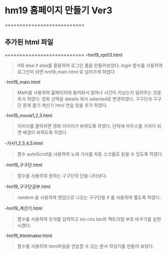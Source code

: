 # hm19 홈페이지 만들기 Ver3
===========================
## 추가된 html 파일
===========================
-hm19_rpt03.html
  >if와 else if else를 활용하여 로그인 폼을 만들어보았다.
  >login 함수를 사용하여 로그인이 되면 hm19_main.html 로 넘어가게 하였다.
  
-hm19_main.html
  >Math를 사용하여 홈페이지에 들어와서 얼마나 시간이 지났는지 알려주는 것을 추가 하였다.
  >영화 선택을 details 에서 selected로 변경하였다.
  >구구단과 구구단 문제 풀기 계산기 html 연습 창을 추가 하였다.
  
-hm19_movie1,2,3.html
  >이미지를 클릭하면 영화 이미지가 바뀌도록 하였다.
  >단락에 마우스를 가져다 되면 배경이 바뀌도록 하였다
  
-가사1,2,3,4,5.html
  >함수 autoScroll을 사용하여 노래 가사를 자동 스크롤로 읽을 수 있도록 하였다.
  
-hm19_구구단.html
  >함수를 사용하여 원하는 구구단의 단을 나타낸다.
  
-hm19_구구단공부.html
  >random 을 사용하여 랜덤으로 나오는 구구단을 if 를 사용하여 풀도록 하였다.
  
-hm19_계산기.html
  >함수를 사용하여 숫자를 입력하고 sin cos tan와 팩토리얼 부호 바꾸기를 실현 시켰다.
  
-hm19_htmlmaker.html
  >함수를 사용하여 html파일을 연습할 수 있는 문서 작성기를 만들어 보았다.
